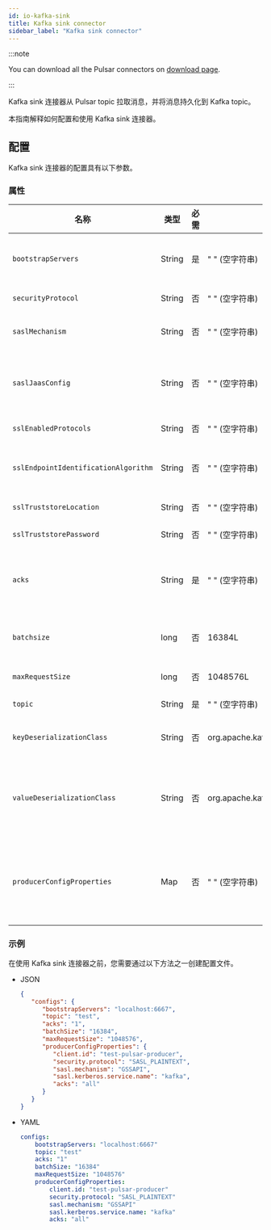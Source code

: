 ```yaml
---
id: io-kafka-sink
title: Kafka sink connector
sidebar_label: "Kafka sink connector"
---
```


:::note

You can download all the Pulsar connectors on [download page](pathname:///download).

:::

Kafka sink 连接器从 Pulsar topic 拉取消息，并将消息持久化到 Kafka topic。

本指南解释如何配置和使用 Kafka sink 连接器。

## 配置

Kafka sink 连接器的配置具有以下参数。

### 属性

| 名称 | 类型| 必需 | 默认值 | 描述
|------|----------|---------|-------------|-------------|
|  `bootstrapServers` |String| 是 | " " (空字符串) | 用于建立与 Kafka 集群初始连接的主机和端口对的逗号分隔列表。 |
|  `securityProtocol` |String| 否 | " " (空字符串) | 用于与 Kafka 代理通信的协议。 |
|  `saslMechanism` |String| 否 | " " (空字符串) | 用于 Kafka 客户端连接的 SASL 机制。 |
|  `saslJaasConfig` |String| 否 | " " (空字符串) | 用于 SASL 连接的 JAAS 登录上下文参数，格式与 JAAS 配置文件相同。 |
|  `sslEnabledProtocols` |String| 否 | " " (空字符串) | 为 SSL 连接启用的协议列表。 |
|  `sslEndpointIdentificationAlgorithm` |String| 否 | " " (空字符串) | 用于使用服务器证书验证服务器主机名的端点识别算法。 |
|  `sslTruststoreLocation` |String| 否 | " " (空字符串) | 信任存储文件的位置。 |
|  `sslTruststorePassword` |String| 否 | " " (空字符串) | 信任存储文件的密码。 |
|`acks`|String|是|" " (空字符串) |生产者在请求完成前要求领导者接收的确认数。<br />这控制发送记录的持久性。
|`batchsize`|long|否|16384L|Kafka 生产者在将记录发送给代理之前尝试批处理记录的批次大小。
|`maxRequestSize`|long|否|1048576L|Kafka 请求的最大大小（字节）。
|`topic`|String|是|" " (空字符串) |从 Pulsar 接收消息的 Kafka topic。
| `keyDeserializationClass` | String|否 | org.apache.kafka.common.serialization.StringSerializer | Kafka 生产者用于序列化键的序列化器类。
| `valueDeserializationClass` | String|否 | org.apache.kafka.common.serialization.ByteArraySerializer | Kafka 生产者用于序列化值的序列化器类。<br /><br />序列化器由 [`KafkaAbstractSink`](https://github.com/apache/pulsar/blob/master/pulsar-io/kafka/src/main/java/org/apache/pulsar/io/kafka/KafkaAbstractSink.java) 的特定实现设置。
|`producerConfigProperties`|Map|否|" " (空字符串)|要传递给生产者的生产者配置属性。<br /><br />**注意：连接器配置文件中指定的其他属性优先于此配置**。


### 示例

在使用 Kafka sink 连接器之前，您需要通过以下方法之一创建配置文件。

* JSON

  ```json
  {
     "configs": {
        "bootstrapServers": "localhost:6667",
        "topic": "test",
        "acks": "1",
        "batchSize": "16384",
        "maxRequestSize": "1048576",
        "producerConfigProperties": {
           "client.id": "test-pulsar-producer",
           "security.protocol": "SASL_PLAINTEXT",
           "sasl.mechanism": "GSSAPI",
           "sasl.kerberos.service.name": "kafka",
           "acks": "all"
        }
     }
  }
  ```

* YAML

  ```yaml
  configs:
      bootstrapServers: "localhost:6667"
      topic: "test"
      acks: "1"
      batchSize: "16384"
      maxRequestSize: "1048576"
      producerConfigProperties:
          client.id: "test-pulsar-producer"
          security.protocol: "SASL_PLAINTEXT"
          sasl.mechanism: "GSSAPI"
          sasl.kerberos.service.name: "kafka"
          acks: "all"
  ```